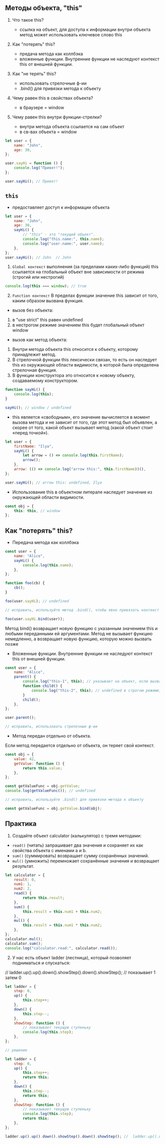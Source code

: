 ## Методы объекта, "this"

1. Что такое this?

    - ссылка на объект, для доступа к информации внутри объекта метод может использовать ключевое слово this

2. Как "потерять" this?

    - предача метода как коллбэка
    - вложенные функции. Внутренние функции не наследуют контекст this от внешней функции.

3. Как "не терять" this?

    - использовать стрелочные ф-ии
    - .bind() для привязки метода к объекту

4. Чему равен this в свойствах объекта?

    - в браузере = window

5. Чему равен this внутри функции-стрелки?

    - внутри метода объекта ссылается на сам объект
    - в св-вах объекта = window

```js
let user = {
    name: "John",
    age: 30,
};

user.sayHi = function () {
    console.log("Привет!");
};

user.sayHi(); // Привет!
```

## `this`

-   предоставляет доступ к информации объекта

```js
let user = {
    name: "John",
    age: 30,
    sayHi() {
        // "this" - это "текущий объект".
        console.log("this.name:", this.name);
        console.log("user.name:", user.name);
    },
};
user.sayHi(); // John  // John
```

1. `Global контекст` выполнения (за пределами каких-либо функций) this ссылается на глобальный объект вне зависимости от режима (строгий или нестрогий)

```js
console.log(this === window); // true
```

2. `Function контекст` В пределах функции значение this зависит от того, каким образом вызвана функция.

-   вызов без объекта:

1. в "use strict" this равен undefined
2. в нестрогом режиме значением this будет глобальный объект window

-   вызов как метод объекта:

1. Внутри метода объекта this относится к объекту, которому принадлежит метод.
2. В стрелочной функции this лексически связан, то есть он наследует this из окружающей области видимости, в которой была определена стрелочная функция.
3. В функции конструктора это относится к новому объекту, создаваемому конструктором.

```js
function sayHi() {
    console.log(this);
}

sayHi(); // window / undefined
```

-   this является «свободным», его значение вычисляется в момент вызова метода и не зависит от того, где этот метод был объявлен, а скорее от того, какой объект вызывает метод (какой объект стоит «перед точкой»).

```js
let user = {
    firstName: "Ilya",
    sayHi() {
        let arrow = () => console.log(this.firstName);
        arrow();
    },
    arrow: (() => console.log("arrow this:", this.firstName))(),
};

user.sayHi(); // arrow this: undefined, Ilya
```

-   Использование this в объектном литерале наследует значение из окружающей области видимости.

```js
const obj = {
    this: this, // window
};
```

## Как "потерять" this?

-   Передача метода как коллбэка

```js
const user = {
    name: "Alice",
    sayHi() {
        console.log(this.name);
    },
};

function foo(cb) {
    cb();
}

foo(user.sayHi); // undefined

// исправить, используйте метод .bind(), чтобы явно привязать контекст this к методу

foo(user.sayHi.bind(user));
```

Метод bind() возвращает новую функцию с указанным значением this и любыми переданными ей аргументами. Метод не вызывает функцию немедленно, а возвращает новую функцию, которую можно вызвать позже

-   Вложенные функции. Внутренние функции не наследуют контекст this от внешней функции.

```js
const user = {
    name: "Alice",
    parent() {
        console.log("this-1", this); // указывает на объект, если вызван как метод
        function child() {
            console.log("this-2", this); // undefined в строгом режиме, window в браузере
        }
        child();
    },
};

user.parent();

// исправить, использовать стрелочные ф-ии
```

-   Метод передан отдельно от объекта.

Если метод передается отдельно от объекта, он теряет свой контекст.

```js
const obj = {
    value: 42,
    getValue: function () {
        return this.value;
    },
};

const getValueFunc = obj.getValue;
console.log(getValueFunc()); // undefined

// исправить, используйте .bind() для привязки метода к объекту

const getValueFunc = obj.getValue.bind(obj);
```

## Практика

1. Создайте объект calculator (калькулятор) с тремя методами:

-   `read()` (читать) запрашивает два значения и сохраняет их как свойства объекта с именами a и b.
-   `sum()` (суммировать) возвращает сумму сохранённых значений.
-   `mul()` (умножить) перемножает сохранённые значения и возвращает результат.

```js
let calculator = {
    result: 0,
    num1: 1,
    num2: 2,
    read() {
        return this.result;
    },
    sum() {
        this.result = this.num1 + this.num2;
    },
    mul() {
        this.result = this.num1 * this.num2;
    },
};
calculator.mul();
calculator.sum();
console.log("calculator.read:", calculator.read());
```

2. У нас есть объект ladder (лестница), который позволяет подниматься и спускаться:

// ladder.up().up().down().showStep().down().showStep(); // показывает 1 затем 0

```js
let ladder = {
    step: 0,
    up() {
        this.step++;
    },
    down() {
        this.step--;
    },
    showStep: function () {
        // показывает текущую ступеньку
        console.log(this.step);
    },
};

// решение

let ladder = {
    step: 0,
    up() {
        this.step++;
        return this;
    },
    down() {
        this.step--;
        return this;
    },
    showStep: function () {
        // показывает текущую ступеньку
        console.log(this.step);
        return this;
    },
};

ladder.up().up().down().showStep().down().showStep(); //  ladder.up().up().down().showStep().down().showStep(); // показывает 1 затем 0
```

